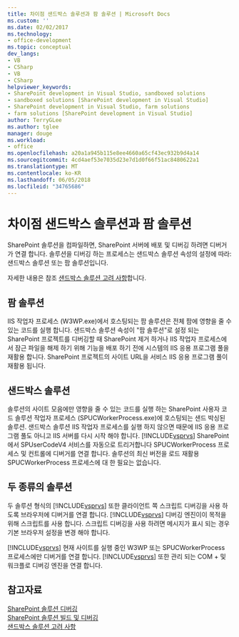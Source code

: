 ```yaml
---
title: 차이점 샌드박스 솔루션과 팜 솔루션 | Microsoft Docs
ms.custom: ''
ms.date: 02/02/2017
ms.technology:
- office-development
ms.topic: conceptual
dev_langs:
- VB
- CSharp
- VB
- CSharp
helpviewer_keywords:
- SharePoint development in Visual Studio, sandboxed solutions
- sandboxed solutions [SharePoint development in Visual Studio]
- SharePoint development in Visual Studio, farm solutions
- farm solutions [SharePoint development in Visual Studio]
author: TerryGLee
ms.author: tglee
manager: douge
ms.workload:
- office
ms.openlocfilehash: a20a1a945b115e8ee4660a65cf43ec932b9d4a14
ms.sourcegitcommit: 4cd4aef53e7035d23e7d1d0f66f51ac8480622a1
ms.translationtype: MT
ms.contentlocale: ko-KR
ms.lasthandoff: 06/05/2018
ms.locfileid: "34765686"
---
```

# <a name="differences-between-sandboxed-and-farm-solutions"></a>차이점 샌드박스 솔루션과 팜 솔루션
  SharePoint 솔루션을 컴파일하면, SharePoint 서버에 배포 및 디버깅 하려면 디버거가 연결 합니다. 솔루션을 디버깅 하는 프로세스는 샌드박스 솔루션 속성의 설정에 따라: 샌드박스 솔루션 또는 팜 솔루션입니다.  
  
 자세한 내용은 참조 [샌드박스 솔루션 고려 사항](../sharepoint/sandboxed-solution-considerations.md)합니다.  
  
## <a name="farm-solutions"></a>팜 솔루션
 IIS 작업자 프로세스 (W3WP.exe)에서 호스팅되는 팜 솔루션은 전체 팜에 영향을 줄 수 있는 코드를 실행 합니다. 샌드박스 솔루션 속성이 "팜 솔루션"로 설정 되는 SharePoint 프로젝트를 디버깅할 때 SharePoint 제거 하거나 IIS 작업자 프로세스에서 잠근 파일을 해제 하기 위해 기능을 배포 하기 전에 시스템의 IIS 응용 프로그램 풀을 재활용 합니다. SharePoint 프로젝트의 사이트 URL을 서비스 IIS 응용 프로그램 풀이 재활용 됩니다.  
  
## <a name="sandboxed-solutions"></a>샌드박스 솔루션
 솔루션의 사이트 모음에만 영향을 줄 수 있는 코드를 실행 하는 SharePoint 사용자 코드 솔루션 작업자 프로세스 (SPUCWorkerProcess.exe)에 호스팅되는 샌드 박싱된 솔루션. 샌드박스 솔루션 IIS 작업자 프로세스를 실행 하지 않으면 때문에 IIS 응용 프로그램 풀도 아니고 IIS 서버를 다시 시작 해야 합니다. [!INCLUDE[vsprvs](../sharepoint/includes/vsprvs-md.md)] SharePoint에서 SPUserCodeV4 서비스를 자동으로 트리거합니다 SPUCWorkerProcess 프로세스 및 컨트롤에 디버거를 연결 합니다. 솔루션의 최신 버전을 로드 재활용 SPUCWorkerProcess 프로세스에 대 한 필요는 없습니다.  
  
## <a name="either-type-of-solution"></a>두 종류의 솔루션
 두 솔루션 형식의 [!INCLUDE[vsprvs](../sharepoint/includes/vsprvs-md.md)] 또한 클라이언트 쪽 스크립트 디버깅을 사용 하도록 브라우저에 디버거를 연결 합니다. [!INCLUDE[vsprvs](../sharepoint/includes/vsprvs-md.md)] 디버깅 엔진이이 목적을 위해 스크립트를 사용 합니다. 스크립트 디버깅을 사용 하려면 메시지가 표시 되는 경우 기본 브라우저 설정을 변경 해야 합니다.  
  
 [!INCLUDE[vsprvs](../sharepoint/includes/vsprvs-md.md)] 현재 사이트를 실행 중인 W3WP 또는 SPUCWorkerProcess 프로세스에만 디버거를 연결 합니다. [!INCLUDE[vsprvs](../sharepoint/includes/vsprvs-md.md)] 또한 관리 되는 COM + 및 워크플로 디버깅 엔진을 연결 합니다.  
  
## <a name="see-also"></a>참고자료
 [SharePoint 솔루션 디버깅](../sharepoint/debugging-sharepoint-solutions.md)   
 [SharePoint 솔루션 빌드 및 디버깅](../sharepoint/building-and-debugging-sharepoint-solutions.md)   
 [샌드박스 솔루션 고려 사항](../sharepoint/sandboxed-solution-considerations.md)  
  
